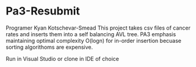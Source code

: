 # Pa3-Resubmit
Programer Kyan Kotschevar-Smead
This project takes csv files of cancer rates and inserts them into a self balancing AVL tree. PA3 emphasis maintaining 
optimal complexity O(logn) for in-order insertion becuase sorting algorithoms are expensive.


Run in Visual Studio
or clone in IDE of choice
